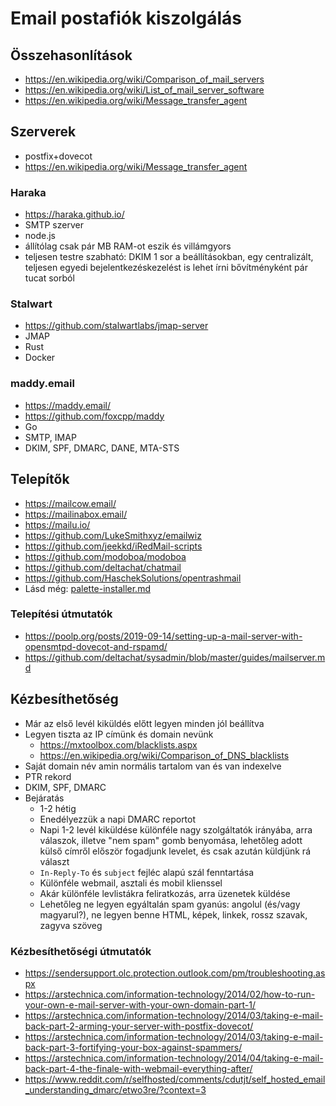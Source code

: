# Email postafiók kiszolgálás

## Összehasonlítások

* https://en.wikipedia.org/wiki/Comparison_of_mail_servers
* https://en.wikipedia.org/wiki/List_of_mail_server_software
* https://en.wikipedia.org/wiki/Message_transfer_agent

## Szerverek

* postfix+dovecot
* https://en.wikipedia.org/wiki/Message_transfer_agent

### Haraka

* https://haraka.github.io/
* SMTP szerver
* node.js
* állítólag csak pár MB RAM-ot eszik és villámgyors
* teljesen testre szabható: DKIM 1 sor a beállításokban, egy centralizált, teljesen egyedi bejelentkezéskezelést is lehet írni bővítményként pár tucat sorból

### Stalwart

* https://github.com/stalwartlabs/jmap-server
* JMAP
* Rust
* Docker

### maddy.email

* https://maddy.email/
* https://github.com/foxcpp/maddy
* Go
* SMTP, IMAP
* DKIM, SPF, DMARC, DANE, MTA-STS

## Telepítők

* https://mailcow.email/
* https://mailinabox.email/
* https://mailu.io/
* https://github.com/LukeSmithxyz/emailwiz
* https://github.com/jeekkd/iRedMail-scripts
* https://github.com/modoboa/modoboa
* https://github.com/deltachat/chatmail
* https://github.com/HaschekSolutions/opentrashmail
* Lásd még: [palette-installer.md](palette-installer.md)

### Telepítési útmutatók

* https://poolp.org/posts/2019-09-14/setting-up-a-mail-server-with-opensmtpd-dovecot-and-rspamd/
* https://github.com/deltachat/sysadmin/blob/master/guides/mailserver.md

## Kézbesíthetőség

* Már az első levél kiküldés előtt legyen minden jól beállítva
* Legyen tiszta az IP címünk és domain nevünk
  * https://mxtoolbox.com/blacklists.aspx
  * https://en.wikipedia.org/wiki/Comparison_of_DNS_blacklists
* Saját domain név amin normális tartalom van és van indexelve
* PTR rekord
* DKIM, SPF, DMARC
* Bejáratás
  * 1-2 hétig
  * Enedélyezzük a napi DMARC reportot
  * Napi 1-2 levél kiküldése különféle nagy szolgáltatók irányába, arra válaszok, illetve "nem spam" gomb benyomása, lehetőleg adott külső címről először fogadjunk levelet, és csak azután küldjünk rá választ
  * `In-Reply-To` és `subject` fejléc alapú szál fenntartása
  * Különféle webmail, asztali és mobil klienssel
  * Akár különféle levlistákra feliratkozás, arra üzenetek küldése
  * Lehetőleg ne legyen egyáltalán spam gyanús: angolul (és/vagy magyarul?), ne legyen benne HTML, képek, linkek, rossz szavak, zagyva szöveg

### Kézbesíthetőségi útmutatók

* https://sendersupport.olc.protection.outlook.com/pm/troubleshooting.aspx
* https://arstechnica.com/information-technology/2014/02/how-to-run-your-own-e-mail-server-with-your-own-domain-part-1/
* https://arstechnica.com/information-technology/2014/03/taking-e-mail-back-part-2-arming-your-server-with-postfix-dovecot/
* https://arstechnica.com/information-technology/2014/03/taking-e-mail-back-part-3-fortifying-your-box-against-spammers/
* https://arstechnica.com/information-technology/2014/04/taking-e-mail-back-part-4-the-finale-with-webmail-everything-after/
* https://www.reddit.com/r/selfhosted/comments/cdutjt/self_hosted_email_understanding_dmarc/etwo3re/?context=3
